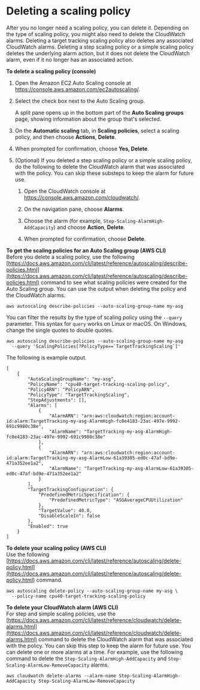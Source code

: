 # Deleting a scaling policy<a name="deleting-scaling-policy"></a>

After you no longer need a scaling policy, you can delete it\. Depending on the type of scaling policy, you might also need to delete the CloudWatch alarms\. Deleting a target tracking scaling policy also deletes any associated CloudWatch alarms\. Deleting a step scaling policy or a simple scaling policy deletes the underlying alarm action, but it does not delete the CloudWatch alarm, even if it no longer has an associated action\. 

**To delete a scaling policy \(console\)**

1. Open the Amazon EC2 Auto Scaling console at [https://console\.aws\.amazon\.com/ec2autoscaling/](https://console.aws.amazon.com/ec2autoscaling/)\.

1. Select the check box next to the Auto Scaling group\.

   A split pane opens up in the bottom part of the **Auto Scaling groups** page, showing information about the group that's selected\. 

1. On the **Automatic scaling** tab, in **Scaling policies**, select a scaling policy, and then choose **Actions**, **Delete**\.

1. When prompted for confirmation, choose **Yes, Delete**\.

1. \(Optional\) If you deleted a step scaling policy or a simple scaling policy, do the following to delete the CloudWatch alarm that was associated with the policy\. You can skip these substeps to keep the alarm for future use\.

   1. Open the CloudWatch console at [https://console\.aws\.amazon\.com/cloudwatch/](https://console.aws.amazon.com/cloudwatch/)\.

   1. On the navigation pane, choose **Alarms**\.

   1. Choose the alarm \(for example, `Step-Scaling-AlarmHigh-AddCapacity`\) and choose **Action**, **Delete**\.

   1. When prompted for confirmation, choose **Delete**\.

**To get the scaling policies for an Auto Scaling group \(AWS CLI\)**  
Before you delete a scaling policy, use the following [https://docs.aws.amazon.com/cli/latest/reference/autoscaling/describe-policies.html](https://docs.aws.amazon.com/cli/latest/reference/autoscaling/describe-policies.html) command to see what scaling policies were created for the Auto Scaling group\. You can use the output when deleting the policy and the CloudWatch alarms\.

```
aws autoscaling describe-policies --auto-scaling-group-name my-asg
```

You can filter the results by the type of scaling policy using the `--query` parameter\. This syntax for `query` works on Linux or macOS\. On Windows, change the single quotes to double quotes\.

```
aws autoscaling describe-policies --auto-scaling-group-name my-asg 
  --query 'ScalingPolicies[?PolicyType==`TargetTrackingScaling`]'
```

The following is example output\.

```
[
    {
        "AutoScalingGroupName": "my-asg",
        "PolicyName": "cpu40-target-tracking-scaling-policy",
        "PolicyARN": "PolicyARN",
        "PolicyType": "TargetTrackingScaling",
        "StepAdjustments": [],
        "Alarms": [
            {
                "AlarmARN": "arn:aws:cloudwatch:region:account-id:alarm:TargetTracking-my-asg-AlarmHigh-fc0e4183-23ac-497e-9992-691c9980c38e",
                "AlarmName": "TargetTracking-my-asg-AlarmHigh-fc0e4183-23ac-497e-9992-691c9980c38e"
            },
            {
                "AlarmARN": "arn:aws:cloudwatch:region:account-id:alarm:TargetTracking-my-asg-AlarmLow-61a39305-ed0c-47af-bd9e-471a352ee1a2",
                "AlarmName": "TargetTracking-my-asg-AlarmLow-61a39305-ed0c-47af-bd9e-471a352ee1a2"
            }
        ],
        "TargetTrackingConfiguration": {
            "PredefinedMetricSpecification": {
                "PredefinedMetricType": "ASGAverageCPUUtilization"
            },
            "TargetValue": 40.0,
            "DisableScaleIn": false
        },
        "Enabled": true
    }
]
```

**To delete your scaling policy \(AWS CLI\)**  
Use the following [https://docs.aws.amazon.com/cli/latest/reference/autoscaling/delete-policy.html](https://docs.aws.amazon.com/cli/latest/reference/autoscaling/delete-policy.html) command\. 

```
aws autoscaling delete-policy --auto-scaling-group-name my-asg \
  --policy-name cpu40-target-tracking-scaling-policy
```

**To delete your CloudWatch alarm \(AWS CLI\)**  
For step and simple scaling policies, use the [https://docs.aws.amazon.com/cli/latest/reference/cloudwatch/delete-alarms.html](https://docs.aws.amazon.com/cli/latest/reference/cloudwatch/delete-alarms.html) command to delete the CloudWatch alarm that was associated with the policy\. You can skip this step to keep the alarm for future use\. You can delete one or more alarms at a time\. For example, use the following command to delete the `Step-Scaling-AlarmHigh-AddCapacity` and `Step-Scaling-AlarmLow-RemoveCapacity` alarms\.

```
aws cloudwatch delete-alarms --alarm-name Step-Scaling-AlarmHigh-AddCapacity Step-Scaling-AlarmLow-RemoveCapacity
```